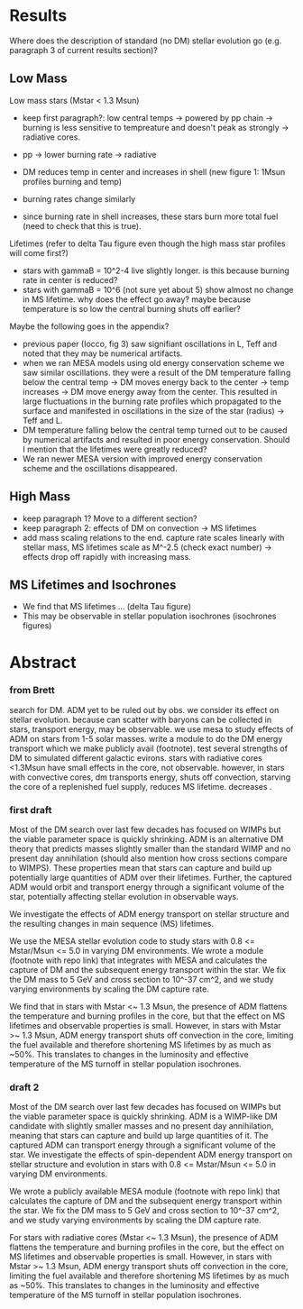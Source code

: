 
# Results
<!-- fs -->

Where does the description of standard (no DM) stellar evolution go (e.g. paragraph 3 of current results section)?

## Low Mass
<!-- fs -->
Low mass stars (Mstar < 1.3 Msun)
- keep first paragraph?: low central temps -> powered by pp chain -> burning is less sensitive to tempreature and doesn't peak as strongly -> radiative cores.

- pp -> lower burning rate -> radiative
- DM reduces temp in center and increases in shell (new figure 1: 1Msun profiles burning and temp)
- burning rates change similarly
- since burning rate in shell increases, these stars burn more total fuel (need to check that this is true).

Lifetimes (refer to delta Tau figure even though the high mass star profiles will come first?)
- stars with gammaB = 10^2-4 live slightly longer. is this because burning rate in center is reduced?
- stars with gammaB = 10^6 (not sure yet about 5) show almost no change in MS lifetime. why does the effect go away? maybe because temperature is so low the central burning shuts off earlier?

Maybe the following goes in the appendix?
- previous paper (Iocco, fig 3) saw signifiant oscillations in L, Teff and noted that they may be numerical artifacts.
- when we ran MESA models using old energy conservation scheme we saw similar oscillations. they were a result of the DM temperature falling below the central temp -> DM moves energy back to the center -> temp increases -> DM move energy away from the center. This resulted in large fluctuations in the burning rate profiles which propagated to the surface and manifested in oscillations in the size of the star (radius) -> Teff and L.
- DM temperature falling below the central temp turned out to be caused by numerical artifacts and resulted in poor energy conservation. Should I mention that the lifetimes were greatly reduced?
- We ran newer MESA version with improved energy conservation scheme and the oscillations disappeared.

<!-- fe ## Low Mass -->

## High Mass
<!-- fs -->
- keep paragraph 1? Move to a different section?
- keep paragraph 2: effects of DM on convection -> MS lifetimes
- add mass scaling relations to the end. capture rate scales linearly with stellar mass, MS lifetimes scale as M^-2.5 (check exact number) -> effects drop off rapidly with increasing mass.

<!-- fe ## High Mass -->

## MS Lifetimes and Isochrones
<!-- fs -->
- We find that MS lifetimes ... (delta Tau figure)
- This may be observable in stellar population isochrones (isochrones figures)

<!-- fe ## MS Lifetimes and Isochrones -->

<!-- fe # Results -->


# Abstract
<!-- fs -->
### from Brett
search for DM. ADM yet to be ruled out by obs. we consider its effect on stellar evolution. because can scatter with baryons can be collected in stars, transport energy, may be observable. we use mesa to study effects of ADM on stars from 1-5 solar masses. write a module to do the DM energy transport which we make publicly avail (footnote). test several strengths of DM to simulated different galactic evirons. stars with radiative cores <1.3Msun have small effects in the core, not observable. however, in stars with convective cores, dm transports energy, shuts off convection, starving the core of a replenished fuel supply, reduces MS lifetime. decreases .


### first draft
Most of the DM search over last few decades has focused on WIMPs but the viable parameter space is quickly shrinking. ADM is an alternative DM theory that predicts masses slightly smaller than the standard WIMP and no present day annihilation (should also mention how cross sections compare to WIMPS). These properties mean that stars can capture and build up potentially large quantities of ADM over their lifetimes. Further, the captured ADM would orbit and transport energy through a significant volume of the star, potentially affecting stellar evolution in observable ways.

We investigate the effects of ADM energy transport on stellar structure and the resulting changes in main sequence (MS) lifetimes.

We use the MESA stellar evolution code to study stars with 0.8 <= Mstar/Msun <= 5.0 in varying DM environments. We wrote a module (footnote with repo link) that integrates with MESA and calculates the capture of DM and the subsequent energy transport within the star. We fix the DM mass to 5 GeV and cross section to 10^-37 cm^2, and we study varying environments by scaling the DM capture rate.

We find that in stars with Mstar <~ 1.3 Msun, the presence of ADM flattens the temperature and burning profiles in the core, but that the effect on MS lifetimes and observable properties is small. However, in stars with Mstar >~ 1.3 Msun, ADM energy transport shuts off convection in the core, limiting the fuel available and therefore shortening MS lifetimes by as much as ~50%. This translates to changes in the luminosity and effective temperature of the MS turnoff in stellar population isochrones.


### draft 2

Most of the DM search over last few decades has focused on WIMPs but the viable parameter space is quickly shrinking. ADM is a WIMP-like DM candidate with slightly smaller masses and no present day annihilation, meaning that stars can capture and build up large quantities of it. The captured ADM can transport energy through a significant volume of the star. We investigate the effects of spin-dependent ADM energy transport on stellar structure and evolution in stars with 0.8 <= Mstar/Msun <= 5.0 in varying DM environments.

We wrote a publicly available MESA module (footnote with repo link) that calculates the capture of DM and the subsequent energy transport within the star. We fix the DM mass to 5 GeV and cross section to 10^-37 cm^2, and we study varying environments by scaling the DM capture rate.

For stars with radiative cores (Mstar <~ 1.3 Msun), the presence of ADM flattens the temperature and burning profiles in the core, but the effect on MS lifetimes and observable properties is small. However, in stars with Mstar >~ 1.3 Msun, ADM energy transport shuts off convection in the core, limiting the fuel available and therefore shortening MS lifetimes by as much as ~50%. This translates to changes in the luminosity and effective temperature of the MS turnoff in stellar population isochrones.


<!-- fe # Abstract -->
